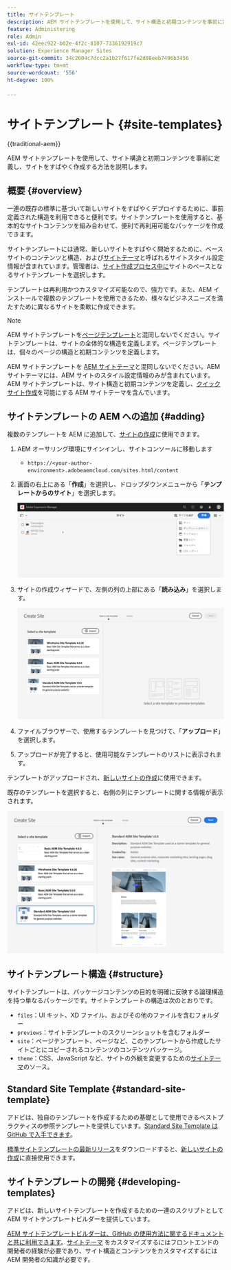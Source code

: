 ```yaml
---
title: サイトテンプレート
description: AEM サイトテンプレートを使用して、サイト構造と初期コンテンツを事前に定義し、サイトをすばやく作成する方法を説明します。
feature: Administering
role: Admin
exl-id: 42eec922-b02e-4f2c-8107-7336192919c7
solution: Experience Manager Sites
source-git-commit: 34c2604c7dcc2a1b27f617fe2d88eeb7496b3456
workflow-type: tm+mt
source-wordcount: '556'
ht-degree: 100%

---
```


# サイトテンプレート {#site-templates}

{{traditional-aem}}

AEM サイトテンプレートを使用して、サイト構造と初期コンテンツを事前に定義し、サイトをすばやく作成する方法を説明します。

## 概要 {#overview}

一連の既存の標準に基づいて新しいサイトをすばやくデプロイするために、事前定義された構造を利用できると便利です。サイトテンプレートを使用すると、基本的なサイトコンテンツを組み合わせて、便利で再利用可能なパッケージを作成できます。

サイトテンプレートには通常、新しいサイトをすばやく開始するために、ベースサイトのコンテンツと構造、および[サイトテーマ](site-themes.md)と呼ばれるサイトスタイル設定情報が含まれています。管理者は、[サイト作成プロセス中に](create-site.md)サイトのベースとなるサイトテンプレートを選択します。

テンプレートは再利用かつカスタマイズ可能なので、強力です。また、AEM インストールで複数のテンプレートを使用できるため、様々なビジネスニーズを満たすために異なるサイトを柔軟に作成できます。

>[!NOTE]
>
>AEM サイトテンプレートを[ページテンプレート](/help/sites-cloud/authoring/page-editor/templates.md)と混同しないでください。サイトテンプレートは、サイトの全体的な構造を定義します。ページテンプレートは、個々のページの構造と初期コンテンツを定義します。
>
>AEM サイトテンプレートを [AEM サイトテーマ](site-themes.md)と混同しないでください。AEM サイトテーマには、AEM サイトのスタイル設定情報のみが含まれています。AEM サイトテンプレートは、サイト構造と初期コンテンツを定義し、[クイックサイト作成](create-site.md)を可能にする AEM サイトテーマを含んでいます。

## サイトテンプレートの AEM への追加 {#adding}

複数のテンプレートを AEM に追加して、[サイトの作成](create-site.md)に使用できます。

1. AEM オーサリング環境にサインインし、サイトコンソールに移動します

   * `https://<your-author-environment>.adobeaemcloud.com/sites.html/content`

1. 画面の右上にある「**作成**」を選択し、ドロップダウンメニューから「**テンプレートからのサイト**」を選択します。

   ![テンプレートからのサイトの作成](../assets/create-site-from-template.png)

1. サイトの作成ウィザードで、左側の列の上部にある「**読み込み**」を選択します。

   ![サイトの作成ウィザード](../assets/site-creation-wizard.png)

1. ファイルブラウザーで、使用するテンプレートを見つけて、「**アップロード**」を選択します。

1. アップロードが完了すると、使用可能なテンプレートのリストに表示されます。

テンプレートがアップロードされ、[新しいサイトの作成](create-site.md)に使用できます。

既存のテンプレートを選択すると、右側の列にテンプレートに関する情報が表示されます。

![テンプレートを選択](../assets/select-site-template.png)

## サイトテンプレート構造 {#structure}

サイトテンプレートは、パッケージコンテンツの目的を明確に反映する論理構造を持つ単なるパッケージです。サイトテンプレートの構造は次のとおりです。

* `files`：UI キット、XD ファイル、およびその他のファイルを含むフォルダー
* `previews`：サイトテンプレートのスクリーンショットを含むフォルダー
* `site`：ページテンプレート、ページなど、このテンプレートから作成したサイトごとにコピーされるコンテンツのコンテンツパッケージ。
* `theme`：CSS、JavaScript など、サイトの外観を変更するための[サイトテーマ](site-themes.md)のソース。

## Standard Site Template {#standard-site-template}

アドビは、独自のテンプレートを作成するための基礎として使用できるベストプラクティスの参照テンプレートを提供しています。[Standard Site Template は GitHub で入手できます](https://github.com/adobe/aem-site-template-standard)。

[標準サイトテンプレートの最新リリース](https://github.com/adobe/aem-site-template-standard/releases)をダウンロードすると、[新しいサイトの作成](create-site.md)に直接使用できます。

## サイトテンプレートの開発 {#developing-templates}

アドビは、新しいサイトテンプレートを作成するための一連のスクリプトとして AEM サイトテンプレートビルダーを提供しています。

[AEM サイトテンプレートビルダーは、GitHub の使用方法に関するドキュメントと共に利用できます](https://github.com/adobe/aem-site-template-builder)。[サイトテーマ](site-themes.md) をカスタマイズするにはフロントエンドの開発者の経験が必要であり、サイト構造とコンテンツをカスタマイズするには AEM 開発者の知識が必要です。
